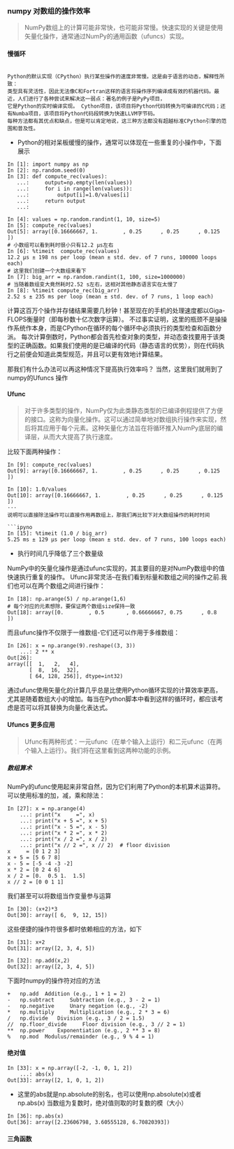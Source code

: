 ### numpy 对数组的操作效率

>NumPy数组上的计算可能非常快，也可能非常慢。快速实现的关键是使用矢量化操作，通常通过NumPy的通用函数（ufuncs）实现。

#### 慢循环
```
 
Python的默认实现（CPython）执行某些操作的速度非常慢。这是由于语言的动态，解释性所致：
类型具有灵活性，因此无法像C和Fortran这样的语言将操作序列编译成有效的机器代码。最近，人们进行了各种尝试来解决这一弱点：著名的例子是PyPy项目，
它是Python的实时编译实现。 Cython项目，该项目将Python代码转换为可编译的C代码；还有Numba项目，该项目将Python代码段转换为快速LLVM字节码。
每种方法都有其优点和缺点，但是可以肯定地说，这三种方法都没有超越标准CPython引擎的范围和普及性。
```
* Python的相对呆板缓慢的操作，通常可以体现在一些重复的小操作中，下面展示

```ipyno
In [1]: import numpy as np
In [2]: np.random.seed(0)
In [3]: def compute_rec(values):
   ...:     output=np.empty(len(values))
   ...:     for i in range(len(values)):
   ...:         output[i]=1.0/values[i]
   ...:     return output
   ...: 

In [4]: values = np.random.randint(1, 10, size=5)
In [5]: compute_rec(values)
Out[5]: array([0.16666667, 1.        , 0.25      , 0.25      , 0.125     ])
# 小数组可以看到耗时很小只有12.2 µs左右
In [6]: %timeit  compute_rec(values)
12.2 µs ± 198 ns per loop (mean ± std. dev. of 7 runs, 100000 loops each)
# 这里我们创建一个大数组来看下
In [7]: big_arr = np.random.randint(1, 100, size=1000000)
# 当随着数组变大竟然耗时2.52 s左右，这相对其他静态语言实在太慢了
In [8]: %timeit compute_rec(big_arr)
2.52 s ± 235 ms per loop (mean ± std. dev. of 7 runs, 1 loop each)
```
计算这百万个操作并存储结果需要几秒钟！甚至现在的手机的处理速度都以Giga-FLOPS衡量时（即每秒数十亿次数字运算）。
不过事实证明，这里的瓶颈不是操操作系统作本身，而是CPython在循环的每个循环中必须执行的类型检查和函数分派。
每次计算倒数时，Python都会首先检查对象的类型，并动态查找要用于该类型的正确函数。如果我们使用的是已编译的代码（静态语言的优势），则在代码执行之前便会知道此类型规范，并且可以更有效地计算结果。

那我们有什么办法可以再这种情况下提高执行效率吗？ 当然，这里我们就用到了numpy的Ufuncs 操作

#### Ufunc 

>对于许多类型的操作，NumPy仅为此类静态类型的已编译例程提供了方便的接口。这称为向量化操作。这可以通过简单地对数组执行操作来实现，然后将其应用于每个元素。这种矢量化方法旨在将循环推入NumPy底层的编译层，从而大大提高了执行速度。

比较下面两种操作：

```ipyno
In [9]: compute_rec(values)
Out[9]: array([0.16666667, 1.        , 0.25      , 0.25      , 0.125     ])

In [10]: 1.0/values
Out[10]: array([0.16666667, 1.        , 0.25      , 0.25      , 0.125     ])
···
说明可以直接除法操作可以直接作用再数组上，那我们再比较下对大数组操作的耗时时间

```ipyno
In [15]: %timeit (1.0 / big_arr)
5.25 ms ± 129 µs per loop (mean ± std. dev. of 7 runs, 100 loops each)
```
* 执行时间几乎降低了三个数量级

NumPy中的矢量化操作是通过ufunc实现的，其主要目的是对NumPy数组中的值快速执行重复的操作。 Ufunc非常灵活–在我们看到标量和数组之间的操作之前.我们也可以在两个数组之间进行操作：
```ipyno
In [18]: np.arange(5) / np.arange(1,6)
# 每个对应的元素想除，要保证两个数组size保持一致
Out[18]: array([0.        , 0.5       , 0.66666667, 0.75      , 0.8       ])
```

而且ufunc操作不仅限于一维数组-它们还可以作用于多维数组：
```ipyno
In [26]: x = np.arange(9).reshape((3, 3))
    ...: 2 ** x
Out[26]: 
array([[  1,   2,   4],
       [  8,  16,  32],
       [ 64, 128, 256]], dtype=int32)
```
通过ufunc使用矢量化的计算几乎总是比使用Python循环实现的计算效率更高，尤其是随着数组大小的增加。每当在Python脚本中看到这样的循环时，都应该考虑是否可以将其替换为向量化表达式。
#### Ufuncs 更多应用

>Ufunc有两种形式：一元ufunc（在单个输入上运行）和二元ufunc（在两个输入上运行）。我们将在这里看到这两种功能的示例。


##### 数组算术
NumPy的ufunc使用起来非常自然，因为它们利用了Python的本机算术运算符。可以使用标准的加，减，乘和除法：
```ipy
In [27]: x = np.arange(4)
    ...: print("x     =", x)
    ...: print("x + 5 =", x + 5)
    ...: print("x - 5 =", x - 5)
    ...: print("x * 2 =", x * 2)
    ...: print("x / 2 =", x / 2)
    ...: print("x // 2 =", x // 2)  # floor division
x     = [0 1 2 3]
x + 5 = [5 6 7 8]
x - 5 = [-5 -4 -3 -2]
x * 2 = [0 2 4 6]
x / 2 = [0.  0.5 1.  1.5]
x // 2 = [0 0 1 1]
```
我们甚至可以将数组当作变量参与运算
```
In [30]: (x+2)*3
Out[30]: array([ 6,  9, 12, 15])
```
这些便捷的操作符很多都时依赖相应的方法，如下
```ipy
In [31]: x+2
Out[31]: array([2, 3, 4, 5])

In [32]: np.add(x,2)
Out[32]: array([2, 3, 4, 5])
```
下面时numpy的操作符对应的方法
```
+ 	np.add 	Addition (e.g., 1 + 1 = 2)
- 	np.subtract 	Subtraction (e.g., 3 - 2 = 1)
- 	np.negative 	Unary negation (e.g., -2)
* 	np.multiply 	Multiplication (e.g., 2 * 3 = 6)
/ 	np.divide 	Division (e.g., 3 / 2 = 1.5)
// 	np.floor_divide 	Floor division (e.g., 3 // 2 = 1)
** 	np.power 	Exponentiation (e.g., 2 ** 3 = 8)
% 	np.mod 	Modulus/remainder (e.g., 9 % 4 = 1)
```
#### 绝对值
```ipy
In [33]: x = np.array([-2, -1, 0, 1, 2])
    ...: abs(x)
Out[33]: array([2, 1, 0, 1, 2])
```
* 这里的abs就是np.absolute的别名，也可以使用np.absolute(x)或者np.abs(x)
 当数组为复数时，绝对值则取的时复数的模（大小）
 ```ipy
 In [36]: np.abs(x)
Out[36]: array([2.23606798, 3.60555128, 6.70820393])
```
#### 三角函数
